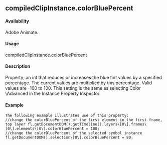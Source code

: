## compiledClipInstance.colorBluePercent

#### Availability

Adobe Animate.

#### Usage

compiledClipInstance.colorBluePercent

#### Description

Property; an int that reduces or increases the blue tint values by a specified percentage. The current values are multiplied by this percentage. Valid values are -100 to 100.
This setting is the same as selecting Color \Advanced in the Instance Property Inspector.

#### Example

```
The following example illustrates use of this property:
//change the colorBluePercent of the first element in the first frame, top layer fl.getDocumentDOM().getTimeline().layers\[0\].frames\[0\].elements\[0\].colorBluePercent = 100;
//change the colorBluePercent of the selected symbol instance fl.getDocumentDOM().selection\[0\].colorBluePercent = 80;

```